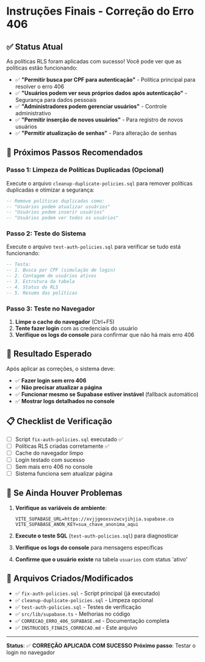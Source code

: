 # Instruções Finais - Correção do Erro 406

## ✅ Status Atual

As políticas RLS foram aplicadas com sucesso! Você pode ver que as políticas estão funcionando:

- ✅ **"Permitir busca por CPF para autenticação"** - Política principal para resolver o erro 406
- ✅ **"Usuários podem ver seus próprios dados após autenticação"** - Segurança para dados pessoais
- ✅ **"Administradores podem gerenciar usuários"** - Controle administrativo
- ✅ **"Permitir inserção de novos usuários"** - Para registro de novos usuários
- ✅ **"Permitir atualização de senhas"** - Para alteração de senhas

## 🔧 Próximos Passos Recomendados

### Passo 1: Limpeza de Políticas Duplicadas (Opcional)

Execute o arquivo `cleanup-duplicate-policies.sql` para remover políticas duplicadas e otimizar a
segurança:

```sql
-- Remove políticas duplicadas como:
-- "Usuários podem atualizar usuários"
-- "Usuários podem inserir usuários"
-- "Usuários podem ver todos os usuários"
```

### Passo 2: Teste do Sistema

Execute o arquivo `test-auth-policies.sql` para verificar se tudo está funcionando:

```sql
-- Testa:
-- 1. Busca por CPF (simulação de login)
-- 2. Contagem de usuários ativos
-- 3. Estrutura da tabela
-- 4. Status do RLS
-- 5. Resumo das políticas
```

### Passo 3: Teste no Navegador

1. **Limpe o cache do navegador** (Ctrl+F5)
2. **Tente fazer login** com as credenciais do usuário
3. **Verifique os logs do console** para confirmar que não há mais erro 406

## 🎯 Resultado Esperado

Após aplicar as correções, o sistema deve:

- ✅ **Fazer login sem erro 406**
- ✅ **Não precisar atualizar a página**
- ✅ **Funcionar mesmo se Supabase estiver instável** (fallback automático)
- ✅ **Mostrar logs detalhados no console**

## 📋 Checklist de Verificação

- [ ] Script `fix-auth-policies.sql` executado ✅
- [ ] Políticas RLS criadas corretamente ✅
- [ ] Cache do navegador limpo
- [ ] Login testado com sucesso
- [ ] Sem mais erro 406 no console
- [ ] Sistema funciona sem atualizar página

## 🚨 Se Ainda Houver Problemas

1. **Verifique as variáveis de ambiente**:

   ```env
   VITE_SUPABASE_URL=https://xvjjgeoxsvzwcvjihjia.supabase.co
   VITE_SUPABASE_ANON_KEY=sua_chave_anonima_aqui
   ```

2. **Execute o teste SQL** (`test-auth-policies.sql`) para diagnosticar

3. **Verifique os logs do console** para mensagens específicas

4. **Confirme que o usuário existe** na tabela `usuarios` com status 'ativo'

## 📁 Arquivos Criados/Modificados

- ✅ `fix-auth-policies.sql` - Script principal (já executado)
- ✅ `cleanup-duplicate-policies.sql` - Limpeza opcional
- ✅ `test-auth-policies.sql` - Testes de verificação
- ✅ `src/lib/supabase.ts` - Melhorias no código
- ✅ `CORRECAO_ERRO_406_SUPABASE.md` - Documentação completa
- ✅ `INSTRUCOES_FINAIS_CORRECAO.md` - Este arquivo

---

**Status**: ✅ **CORREÇÃO APLICADA COM SUCESSO** **Próximo passo**: Testar o login no navegador



